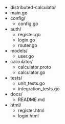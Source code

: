 - distributed-calculator
- main.go
- config/
    - config.go
- auth/
    - register.go
    - login.go
    - router.go
- models/
    - user.go
- calculator/
    - calculator.proto
    - calculator.go
- tests/
    - unit_tests.go
    - integration_tests.go
- docs/
    - README.md
- html/
    - register.html
    - login.html